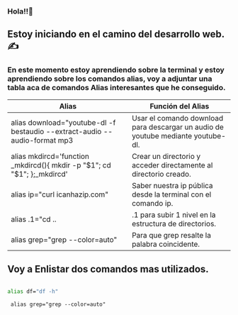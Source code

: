 ### Hola!!🎈 

## Estoy iniciando en el camino del desarrollo web.✍️

### En este momento estoy aprendiendo sobre la terminal y estoy aprendiendo sobre los comandos alias, voy a adjuntar una tabla aca de comandos Alias interesantes que he conseguido.



| Alias                                                                                                 | Función del Alias |
| --------------------------------------------------------------------------- | --------------------------------------------------------------------------------------- |
| alias download="youtube-dl -f bestaudio --extract-audio --audio-format mp3  | Usar el comando download para descargar un audio de youtube mediante youtube-dl.        |
| alias mkdircd='function _mkdircd(){ mkdir -p "$1"; cd "$1"; };_mkdircd'     | Crear un directorio y acceder directamente al directorio creado.                        |
| alias ip="curl icanhazip.com"                                               | 	Saber nuestra ip pública desde la terminal con el comando ip.                         |
| alias .1="cd ..                                                             | .1 para subir 1 nivel en la estructura de directorios.                                  |
| alias grep="grep --color=auto"                                              | 	Para que grep resalte la palabra coincidente.                                         |


## Voy a Enlistar dos comandos mas utilizados.

```bash

alias df="df -h"
```

```
 alias grep="grep --color=auto" 
 ```
